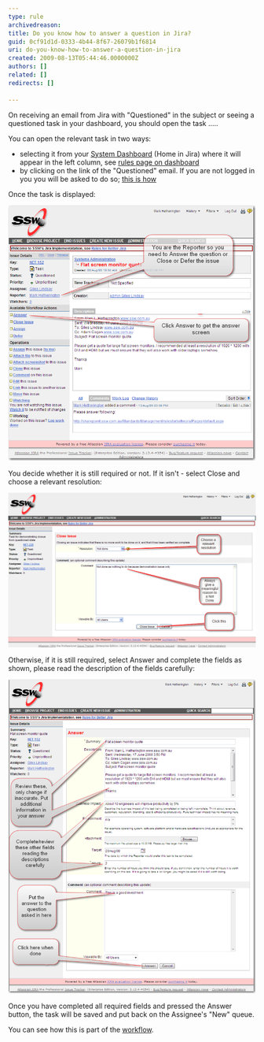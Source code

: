 ```yaml
---
type: rule
archivedreason: 
title: Do you know how to answer a question in Jira?
guid: 0cf91d1d-0333-4b44-8f67-26079b1f6814
uri: do-you-know-how-to-answer-a-question-in-jira
created: 2009-08-13T05:44:46.0000000Z
authors: []
related: []
redirects: []

---
```


On receiving an email from Jira with "Questioned" in the subject or seeing a questioned task in your dashboard,  you should open the task .....  
<!--endintro-->

You can open the relevant task in two ways:

* selecting it from your [System Dashboard](/rules/do-you-know-how-to-answer-a-question-in-jira) (Home in Jira) where it will appear in the left column, see [rules page on dashboard](/rules/do-you-know-how-your-system-dashboard-can-help-you-this-is-the-most-important-feature-in-jira)
* by clicking on the link of the "Questioned" email.  If you are not logged in you you will be asked to do so; [this is how](/rules/do-you-know-how-to-login-to-jira)


Once the task is displayed:

![](TaskToAnswer.png)

You decide whether it is still required or not. 
If it isn't - select Close and choose a relevant resolution:

![](ClosingFromQuestion.png)

Otherwise, if it is still required, select Answer and complete the fields as shown, please read the description of the fields carefully:

![](Answer.png)

Once you have completed all required fields and pressed the Answer button, the task will be saved and put back on the Assignee's "New" queue.

You can see how this is part of the [workflow](/Pages/workflow.aspx).
